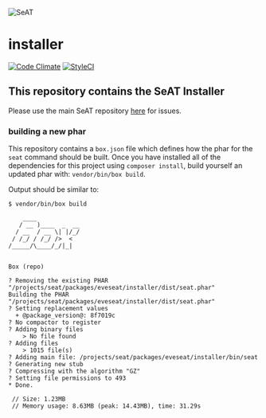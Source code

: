 ![SeAT](http://i.imgur.com/aPPOxSK.png)
# installer

[![Code Climate](https://codeclimate.com/github/eveseat/eveapi/badges/gpa.svg)](https://codeclimate.com/github/eveseat/eveapi)
[![StyleCI](https://styleci.io/repos/73809164/shield?branch=master)](https://styleci.io/repos/73809164)

## This repository contains the SeAT Installer
Please use the main SeAT repository [here](https://github.com/eveseat/seat) for issues.

### building a new phar
This repository contains a `box.json` file which defines how the phar for the `seat` command should be built. Once you have installed all of the dependencies for this project using `composer install`, build yourself an updated phar with: `vendor/bin/box build`.

Output should be similar to:

```
$ vendor/bin/box build

    ____
   / __ )____  _  __
  / __  / __ \| |/_/
 / /_/ / /_/ />  <
/_____/\____/_/|_|


Box (repo)

? Removing the existing PHAR "/projects/seat/packages/eveseat/installer/dist/seat.phar"
Building the PHAR "/projects/seat/packages/eveseat/installer/dist/seat.phar"
? Setting replacement values
  + @package_version@: 8f7019c
? No compactor to register
? Adding binary files
    > No file found
? Adding files
    > 1015 file(s)
? Adding main file: /projects/seat/packages/eveseat/installer/bin/seat
? Generating new stub
? Compressing with the algorithm "GZ"
? Setting file permissions to 493
* Done.

 // Size: 1.23MB
 // Memory usage: 8.63MB (peak: 14.43MB), time: 31.29s
 ```
